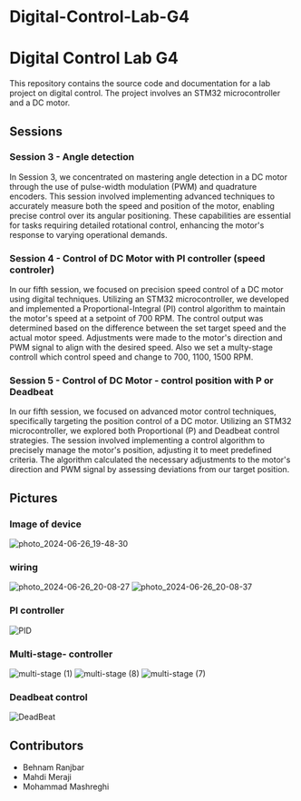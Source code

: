 # Digital-Control-Lab-G4

<div class="markdown prose w-full break-words dark:prose-invert light">
    <h1>Digital Control Lab G4</h1>
    <p>This repository contains the source code and documentation for a lab project on digital control. The project
        involves an STM32 microcontroller and a DC motor.</p>
    <h2>Sessions</h2>
    <h3>Session 3 - Angle detection</h3>
    <p>In Session 3, we concentrated on mastering angle detection in a DC motor through the use of pulse-width modulation (PWM) and quadrature encoders. This session involved implementing advanced techniques to accurately measure both the speed and position of the motor, enabling precise control over its angular positioning. These capabilities are essential for tasks requiring detailed rotational control, enhancing the motor's response to varying operational demands.</p>
    <h3>Session 4 - Control of DC Motor with PI controller (speed controler)</h3>
    <p>In our fifth session, we focused on precision speed control of a DC motor using digital techniques. Utilizing an STM32 microcontroller, we developed and implemented a Proportional-Integral (PI) control algorithm to maintain the motor's speed at a setpoint of 700 RPM. The control output was determined based on the difference between the set target speed and the actual motor speed. Adjustments were made to the motor's direction and PWM signal to align with the desired speed. Also we set a multy-stage controll which control speed and change to 700, 1100, 1500 RPM.</p>
    <h3>Session 5 - Control of DC Motor - control position with P or Deadbeat</h3>
    <p>In our fifth session, we focused on advanced motor control techniques, specifically targeting the position control of a DC motor. Utilizing an STM32 microcontroller, we explored both Proportional (P) and Deadbeat control strategies. The session involved implementing a control algorithm to precisely manage the motor's position, adjusting it to meet predefined criteria. The algorithm calculated the necessary adjustments to the motor's direction and PWM signal by assessing deviations from our target position.</p>

    
## Pictures
    
### Image of device
![photo_2024-06-26_19-48-30](https://github.com/M-Mashreghi/Digital-Control-Lab-G4/assets/78053151/8105c96e-7f32-4017-b31d-b2dd9a7d38f0)
    
### wiring
![photo_2024-06-26_20-08-27](https://github.com/M-Mashreghi/Digital-Control-Lab-G4/assets/78053151/8f1d4d38-677e-4618-9672-1f530f2bfed6)
![photo_2024-06-26_20-08-37](https://github.com/M-Mashreghi/Digital-Control-Lab-G4/assets/78053151/5c7bae53-8ead-430b-bc9c-2836edef0186)
    
### PI controller
![PID](https://github.com/M-Mashreghi/Digital-Control-Lab-G4/assets/78053151/628c5f2b-d709-4cf7-b830-d2991c910b70)

### Multi-stage- controller
![multi-stage (1)](https://github.com/M-Mashreghi/Digital-Control-Lab-G4/assets/78053151/c4dd42cd-f2d5-4128-828a-dbd70989b634)
![multi-stage (8)](https://github.com/M-Mashreghi/Digital-Control-Lab-G4/assets/78053151/f70c8646-20d0-4d39-81e4-c7de546f64a0)
![multi-stage (7)](https://github.com/M-Mashreghi/Digital-Control-Lab-G4/assets/78053151/5de8c25a-16c3-4830-b5cd-e338ef439e55)

    
 ### Deadbeat control
 ![DeadBeat](https://github.com/M-Mashreghi/Digital-Control-Lab-G4/assets/78053151/2c352427-3914-4569-9c67-d8ae927d7f34)

 
<div>
    <h2>Contributors</h2>
    <ul>
        <li>Behnam Ranjbar</li>
        <li>Mahdi Meraji</li>
         <li>Mohammad Mashreghi</li>
    </ul>
</div>
